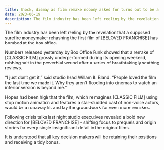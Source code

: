```yaml
---
title: Shock, dismay as film remake nobody asked for turns out to be a pile of hot garbage
date: 2023-06-19
description: The film industry has been left reeling by the revelation that a supposed surefire moneymaker rehashing the first film of [BELOVED FRANCHISE] has bombed at the box office.
---
```


The film industry has been left reeling by the revelation that a supposed surefire moneymaker rehashing the first film of [BELOVED FRANCHISE] has bombed at the box office. 

Numbers released yesterday by Box Office Funk showed that a remake of [CLASSIC FILM] grossly underperformed during its opening weekend, rubbing salt in the proverbial wound after a series of breathtakingly scathing reviews. 

“I just don’t get it,” said studio head Willam B. Bland. “People loved the film the last time we made it. Why they aren’t flooding into cinemas to watch an inferior version is beyond me.”

Hopes had been high that the film, which reimagines [CLASSIC FILM] using stop motion animation and features a star-studded cast of non-voice actors, would be a runaway hit and lay the groundwork for even more remakes.

Following crisis talks last night studio executives revealed a bold new direction for [BELOVED FRANCHISE] - shifting focus to prequels and origin stories for every single insignificant detail in the original films. 

It is understood that all key decision makers will be retaining their positions and receiving a tidy bonus.
